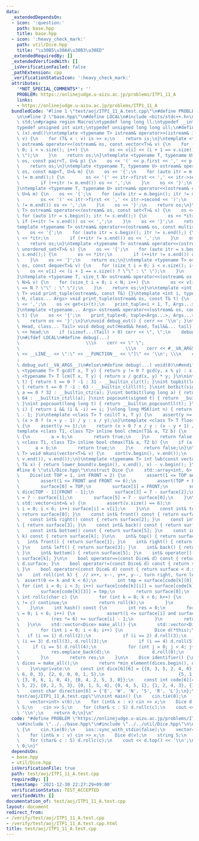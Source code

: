 ```yaml
---
data:
  _extendedDependsOn:
  - icon: ':question:'
    path: base.hpp
    title: base.hpp
  - icon: ':heavy_check_mark:'
    path: util/Dice.hpp
    title: "\u30B5\u30A4\u30B3\u30ED"
  _extendedRequiredBy: []
  _extendedVerifiedWith: []
  _isVerificationFailed: false
  _pathExtension: cpp
  _verificationStatusIcon: ':heavy_check_mark:'
  attributes:
    '*NOT_SPECIAL_COMMENTS*': ''
    PROBLEM: https://onlinejudge.u-aizu.ac.jp/problems/ITP1_11_A
    links:
    - https://onlinejudge.u-aizu.ac.jp/problems/ITP1_11_A
  bundledCode: "#line 1 \"test/aoj/ITP1_11_A.test.cpp\"\n#define PROBLEM \"https://onlinejudge.u-aizu.ac.jp/problems/ITP1_11_A\"\
    \n\n#line 2 \"base.hpp\"\n#define LOCAL\n#include <bits/stdc++.h>\nusing namespace\
    \ std;\n#pragma region Macros\ntypedef long long ll;\ntypedef __int128_t i128;\n\
    typedef unsigned int uint;\ntypedef unsigned long long ull;\n#define ALL(x) (x).begin(),\
    \ (x).end()\n\ntemplate <typename T> istream& operator>>(istream& is, vector<T>&\
    \ v) {\n    for (T& x : v) is >> x;\n    return is;\n}\ntemplate <typename T>\
    \ ostream& operator<<(ostream& os, const vector<T>& v) {\n    for (size_t i =\
    \ 0; i < v.size(); i++) {\n        os << v[i] << (i + 1 == v.size() ? \"\" : \"\
    \ \");\n    }\n    return os;\n}\ntemplate <typename T, typename U> ostream& operator<<(ostream&\
    \ os, const pair<T, U>& p) {\n    os << '(' << p.first << ',' << p.second << ')';\n\
    \    return os;\n}\ntemplate <typename T, typename U> ostream& operator<<(ostream&\
    \ os, const map<T, U>& m) {\n    os << '{';\n    for (auto itr = m.begin(); itr\
    \ != m.end();) {\n        os << '(' << itr->first << ',' << itr->second << ')';\n\
    \        if (++itr != m.end()) os << ',';\n    }\n    os << '}';\n    return os;\n\
    }\ntemplate <typename T, typename U> ostream& operator<<(ostream& os, const unordered_map<T,\
    \ U>& m) {\n    os << '{';\n    for (auto itr = m.begin(); itr != m.end();) {\n\
    \        os << '(' << itr->first << ',' << itr->second << ')';\n        if (++itr\
    \ != m.end()) os << ',';\n    }\n    os << '}';\n    return os;\n}\ntemplate <typename\
    \ T> ostream& operator<<(ostream& os, const set<T>& s) {\n    os << '{';\n   \
    \ for (auto itr = s.begin(); itr != s.end();) {\n        os << *itr;\n       \
    \ if (++itr != s.end()) os << ',';\n    }\n    os << '}';\n    return os;\n}\n\
    template <typename T> ostream& operator<<(ostream& os, const multiset<T>& s) {\n\
    \    os << '{';\n    for (auto itr = s.begin(); itr != s.end();) {\n        os\
    \ << *itr;\n        if (++itr != s.end()) os << ',';\n    }\n    os << '}';\n\
    \    return os;\n}\ntemplate <typename T> ostream& operator<<(ostream& os, const\
    \ unordered_set<T>& s) {\n    os << '{';\n    for (auto itr = s.begin(); itr !=\
    \ s.end();) {\n        os << *itr;\n        if (++itr != s.end()) os << ',';\n\
    \    }\n    os << '}';\n    return os;\n}\ntemplate <typename T> ostream& operator<<(ostream&\
    \ os, const deque<T>& v) {\n    for (size_t i = 0; i < v.size(); i++) {\n    \
    \    os << v[i] << (i + 1 == v.size() ? \"\" : \" \");\n    }\n    return os;\n\
    }\ntemplate <typename T, size_t N> ostream& operator<<(ostream& os, const array<T,\
    \ N>& v) {\n    for (size_t i = 0; i < N; i++) {\n        os << v[i] << (i + 1\
    \ == N ? \"\" : \" \");\n    }\n    return os;\n}\n\ntemplate <int i, typename\
    \ T> void print_tuple(ostream&, const T&) {}\ntemplate <int i, typename T, typename\
    \ H, class... Args> void print_tuple(ostream& os, const T& t) {\n    if (i) os\
    \ << ',';\n    os << get<i>(t);\n    print_tuple<i + 1, T, Args...>(os, t);\n\
    }\ntemplate <typename... Args> ostream& operator<<(ostream& os, const tuple<Args...>&\
    \ t) {\n    os << '{';\n    print_tuple<0, tuple<Args...>, Args...>(os, t);\n\
    \    return os << '}';\n}\n\nvoid debug_out() { cerr << '\\n'; }\ntemplate <class\
    \ Head, class... Tail> void debug_out(Head&& head, Tail&&... tail) {\n    cerr\
    \ << head;\n    if (sizeof...(Tail) > 0) cerr << \", \";\n    debug_out(move(tail)...);\n\
    }\n#ifdef LOCAL\n#define debug(...)                                          \
    \                         \\\n    cerr << \" \";                             \
    \                                        \\\n    cerr << #__VA_ARGS__ << \" :[\"\
    \ << __LINE__ << \":\" << __FUNCTION__ << \"]\" << '\\n'; \\\n    cerr << \" \"\
    ;                                                                     \\\n   \
    \ debug_out(__VA_ARGS__)\n#else\n#define debug(...) void(0)\n#endif\n\ntemplate\
    \ <typename T> T gcd(T x, T y) { return y != 0 ? gcd(y, x % y) : x; }\ntemplate\
    \ <typename T> T lcm(T x, T y) { return x / gcd(x, y) * y; }\n\nint topbit(signed\
    \ t) { return t == 0 ? -1 : 31 - __builtin_clz(t); }\nint topbit(long long t)\
    \ { return t == 0 ? -1 : 63 - __builtin_clzll(t); }\nint botbit(signed a) { return\
    \ a == 0 ? 32 : __builtin_ctz(a); }\nint botbit(long long a) { return a == 0 ?\
    \ 64 : __builtin_ctzll(a); }\nint popcount(signed t) { return __builtin_popcount(t);\
    \ }\nint popcount(long long t) { return __builtin_popcountll(t); }\nbool ispow2(int\
    \ i) { return i && (i & -i) == i; }\nlong long MSK(int n) { return (1LL << n)\
    \ - 1; }\n\ntemplate <class T> T ceil(T x, T y) {\n    assert(y >= 1);\n    return\
    \ (x > 0 ? (x + y - 1) / y : x / y);\n}\ntemplate <class T> T floor(T x, T y)\
    \ {\n    assert(y >= 1);\n    return (x > 0 ? x / y : (x - y + 1) / y);\n}\n\n\
    template <class T1, class T2> inline bool chmin(T1& a, T2 b) {\n    if (a > b)\
    \ {\n        a = b;\n        return true;\n    }\n    return false;\n}\ntemplate\
    \ <class T1, class T2> inline bool chmax(T1& a, T2 b) {\n    if (a < b) {\n  \
    \      a = b;\n        return true;\n    }\n    return false;\n}\n\ntemplate <typename\
    \ T> void mkuni(vector<T>& v) {\n    sort(v.begin(), v.end());\n    v.erase(unique(v.begin(),\
    \ v.end()), v.end());\n}\ntemplate <typename T> int lwb(const vector<T>& v, const\
    \ T& x) { return lower_bound(v.begin(), v.end(), x) - v.begin(); }\n#pragma endregion\n\
    #line 6 \"util/Dice.hpp\"\n\nstruct Dice {\n    std::array<int, 6> surface;\n\n\
    \    Dice(int TOP = 1, int FRONT = 2) {\n        assert(1 <= TOP and TOP <= 6);\n\
    \        assert(1 <= FRONT and FRONT <= 6);\n        assert(TOP + FRONT != 7);\n\
    \        surface[0] = TOP;\n        surface[1] = FRONT;\n        surface[2] =\
    \ dice[TOP - 1][FRONT - 1];\n        surface[3] = 7 - surface[2];\n        surface[4]\
    \ = 7 - surface[1];\n        surface[5] = 7 - surface[0];\n    }\n\n    Dice(const\
    \ std::vector<int>& v) {\n        assert(v.size() == 6);\n        for (size_t\
    \ i = 0; i < 6; i++) surface[i] = v[i];\n    }\n\n    const int& top() const {\
    \ return surface[0]; }\n    const int& front() const { return surface[1]; }\n\
    \    const int& right() const { return surface[2]; }\n    const int& left() const\
    \ { return surface[3]; }\n    const int& back() const { return surface[4]; }\n\
    \    const int& bottom() const { return surface[5]; }\n    const int& operator[](int\
    \ k) const { return surface[k]; }\n\n    int& top() { return surface[0]; }\n \
    \   int& front() { return surface[1]; }\n    int& right() { return surface[2];\
    \ }\n    int& left() { return surface[3]; }\n    int& back() { return surface[4];\
    \ }\n    int& bottom() { return surface[5]; }\n    int& operator[](int k) { return\
    \ surface[k]; }\n\n    bool operator==(const Dice& d) const { return surface ==\
    \ d.surface; }\n    bool operator!=(const Dice& d) const { return surface != d.surface;\
    \ }\n    bool operator<(const Dice& d) const { return surface < d.surface; }\n\
    \n    int roll(int k) {  // x++, x--, y++, y--, turn right, turn left\n      \
    \  assert(0 <= k and k < 6);\n        int tmp = surface[code[k][0]];\n       \
    \ for (int i = 0; i < 3; i++) surface[code[k][i]] = surface[code[k][i + 1]];\n\
    \        surface[code[k][3]] = tmp;\n        return surface[0];\n    }\n\n   \
    \ int rollc(char c) {\n        for (int k = 0; k < 6; k++) {\n            if (direction[k]\
    \ != c) continue;\n            return roll(k);\n        }\n        assert(false);\n\
    \    }\n\n    int hash() const {\n        int res = 0;\n        for (size_t i\
    \ = 0; i < 6; i++) {\n            assert(1 <= surface[i] and surface[i] <= 6);\n\
    \            (res *= 6) += surface[i] - 1;\n        }\n        return res;\n \
    \   }\n\n    std::vector<Dice> make_all() {\n        std::vector<Dice> res;\n\
    \        for (int i = 0; i < 6; i++) {\n            Dice d(*this);\n         \
    \   if (i == 1) d.roll(2);\n            if (i == 2) d.roll(3);\n            if\
    \ (i == 3) d.roll(3), d.roll(3);\n            if (i == 4) d.roll(5);\n       \
    \     if (i == 5) d.roll(4);\n            for (int j = 0; j < 4; j++) {\n    \
    \            res.emplace_back(d);\n                d.roll(0);\n            }\n\
    \        }\n        return res;\n    }\n\n    Dice identifier() {\n        auto\
    \ dices = make_all();\n        return *min_element(dices.begin(), dices.end());\n\
    \    }\n\nprivate:\n    const int dice[6][6] = {{0, 3, 5, 2, 4, 0}, {4, 0, 1,\
    \ 6, 0, 3}, {2, 6, 0, 0, 1, 5},\n                            {5, 1, 0, 0, 6, 2},\
    \ {3, 0, 6, 1, 0, 4}, {0, 4, 2, 5, 3, 0}};\n    const int code[6][4] = {{0, 3,\
    \ 5, 2}, {0, 2, 5, 3}, {0, 1, 5, 4}, {0, 4, 5, 1}, {1, 2, 4, 3}, {1, 3, 4, 2}};\n\
    \    const char direction[6] = {'E', 'W', 'N', 'S', 'R', 'L'};\n};\n#line 5 \"\
    test/aoj/ITP1_11_A.test.cpp\"\n\nint main() {\n    cin.tie(0);\n    ios::sync_with_stdio(false);\n\
    \    vector<int> v(6);\n    for (int& x : v) cin >> x;\n    Dice d(v);\n    string\
    \ S;\n    cin >> S;\n    for (char& c : S) d.rollc(c);\n    cout << d.top() <<\
    \ '\\n';\n    return 0;\n}\n"
  code: "#define PROBLEM \"https://onlinejudge.u-aizu.ac.jp/problems/ITP1_11_A\"\n\
    \n#include \"../../base.hpp\"\n#include \"../../util/Dice.hpp\"\n\nint main()\
    \ {\n    cin.tie(0);\n    ios::sync_with_stdio(false);\n    vector<int> v(6);\n\
    \    for (int& x : v) cin >> x;\n    Dice d(v);\n    string S;\n    cin >> S;\n\
    \    for (char& c : S) d.rollc(c);\n    cout << d.top() << '\\n';\n    return\
    \ 0;\n}"
  dependsOn:
  - base.hpp
  - util/Dice.hpp
  isVerificationFile: true
  path: test/aoj/ITP1_11_A.test.cpp
  requiredBy: []
  timestamp: '2021-12-30 22:27:29+09:00'
  verificationStatus: TEST_ACCEPTED
  verifiedWith: []
documentation_of: test/aoj/ITP1_11_A.test.cpp
layout: document
redirect_from:
- /verify/test/aoj/ITP1_11_A.test.cpp
- /verify/test/aoj/ITP1_11_A.test.cpp.html
title: test/aoj/ITP1_11_A.test.cpp
---
```

